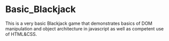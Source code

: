# Basic_Blackjack
 This is a very basic Blackjack game that demonstrates basics of DOM manipulation and object architecture in javascript as well as competent use of HTML&CSS.
